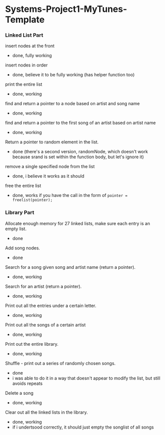 # Systems-Project1-MyTunes-Template

### Linked List Part
insert nodes at the front
- done, fully working

insert nodes in order
- done, believe it to be fully working (has helper function too)

print the entire list
- done, working

find and return a pointer to a node based on artist and song name
- done, working

find and return a pointer to the first song of an artist based on artist name
- done, working

Return a pointer to random element in the list.
- done (there's a second version, randomNode, which doesn't work because srand is set within the function body, but let's ignore it)

remove a single specified node from the list
- done, i believe it works as it should

free the entire list
- done, works if you have the call in the form of ```pointer = freelist(pointer);```

### Library Part

Allocate enough memory for 27 linked lists, make sure each entry is an empty list.
- done

Add song nodes.
- done

Search for a song given song and artist name (return a pointer).
- done, working

Search for an artist (return a pointer).
- done, working

Print out all the entries under a certain letter.
- done, working

Print out all the songs of a certain artist
- done, working

Print out the entire library.
- done, working

Shuffle - print out a series of randomly chosen songs.
- done
- i was able to do it in a way that doesn't appear to modify the list, but still avoids repeats

Delete a song
- done, working

Clear out all the linked lists in the library.
- done, working
- if i undertsood correctly, it should just empty the songlist of all songs
